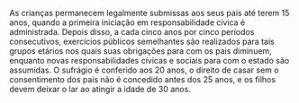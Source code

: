 ﻿As crianças permanecem legalmente submissas aos seus pais até terem 15 anos, quando a primeira iniciação em responsabilidade cívica é administrada. Depois disso, a cada cinco anos por cinco períodos consecutivos, exercícios públicos semelhantes são realizados para tais grupos etários nos quais suas obrigações para com os pais diminuem, enquanto novas responsabilidades cívicas e sociais para com o estado são assumidas. O sufrágio é conferido aos 20 anos, o direito de casar sem o consentimento dos pais não é concedido antes dos 25 anos, e os filhos devem deixar o lar ao atingir a idade de 30 anos.